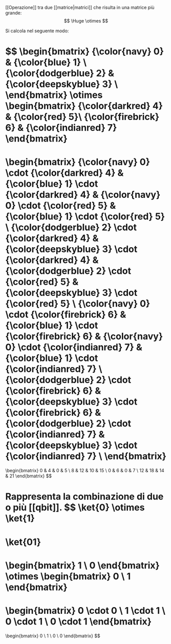 [[Operazione]] tra due [[matrice|matrici]] che risulta in una matrice più grande:
$$
\Huge \otimes
$$

Si calcola nel seguente modo:

$$
\begin{bmatrix}
	{\color{navy} 0} & {\color{blue} 1} \\
	{\color{dodgerblue} 2} & {\color{deepskyblue} 3} \\
\end{bmatrix}
\otimes
\begin{bmatrix}
	{\color{darkred} 4} & {\color{red} 5}\\
	{\color{firebrick} 6} & {\color{indianred} 7}
\end{bmatrix}
=
\begin{bmatrix}
	{\color{navy} 0} \cdot {\color{darkred} 4}
	& 
	{\color{blue} 1} \cdot {\color{darkred} 4}
	&
	{\color{navy} 0} \cdot {\color{red} 5}
	& 
	{\color{blue} 1} \cdot {\color{red} 5}
	\\
	{\color{dodgerblue} 2} \cdot {\color{darkred} 4}
	&
	{\color{deepskyblue} 3} \cdot {\color{darkred} 4}
	&
	{\color{dodgerblue} 2} \cdot {\color{red} 5}
	&
	{\color{deepskyblue} 3} \cdot {\color{red} 5}
	\\
	{\color{navy} 0} \cdot {\color{firebrick} 6}
	& 
	{\color{blue} 1} \cdot {\color{firebrick} 6}
	&
	{\color{navy} 0} \cdot {\color{indianred} 7}
	& 
	{\color{blue} 1} \cdot {\color{indianred} 7}
	\\
	{\color{dodgerblue} 2} \cdot {\color{firebrick} 6}
	&
	{\color{deepskyblue} 3} \cdot {\color{firebrick} 6}
	&
	{\color{dodgerblue} 2} \cdot {\color{indianred} 7}
	&
	{\color{deepskyblue} 3} \cdot {\color{indianred} 7}
	\\
\end{bmatrix}
=
\begin{bmatrix}
	0 & 4 & 0 & 5 \\
	8 & 12 & 10 & 15 \\
	0 & 6 & 0 & 7 \\
	12 & 18 & 14 & 21
\end{bmatrix}
$$

Rappresenta la combinazione di due o più [[qbit]].
$$
\ket{0} \otimes \ket{1} 
= 
\ket{01}
= 
\begin{bmatrix}
1 \\ 0
\end{bmatrix}
\otimes
\begin{bmatrix}
0 \\ 1
\end{bmatrix}
=
\begin{bmatrix}
0 \cdot 0 \\ 1 \cdot 1 \\ 0 \cdot 1 \\ 0 \cdot 1
\end{bmatrix}
=
\begin{bmatrix}
0 \\ 1 \\ 0 \\ 0
\end{bmatrix}
$$
